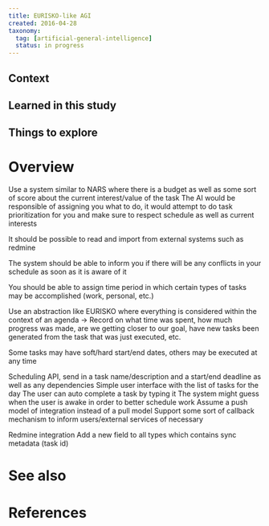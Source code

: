```yaml
---
title: EURISKO-like AGI
created: 2016-04-28
taxonomy:
  tag: [artificial-general-intelligence]
  status: in progress
---
```


## Context

## Learned in this study

## Things to explore

# Overview
Use a system similar to NARS where there is a budget as well as some sort of score about the current interest/value of the task
The AI would be responsible of assigning you what to do, it would attempt to do task prioritization for you and make sure to respect schedule as well as current interests

It should be possible to read and import from external systems such as redmine

The system should be able to inform you if there will be any conflicts in your schedule as soon as it is aware of it

You should be able to assign time period in which certain types of tasks may be accomplished (work, personal, etc.)

Use an abstraction like EURISKO where everything is considered within the context of an agenda -> Record on what time was spent, how much progress was made, are we getting closer to our goal, have new tasks been generated from the task that was just executed, etc.

Some tasks may have soft/hard start/end dates, others may be executed at any time

Scheduling API, send in a task name/description and a start/end deadline as well as any dependencies
Simple user interface with the list of tasks for the day
The user can auto complete a task by typing it
The system might guess when the user is awake in order to better schedule work
Assume a push model of integration instead of a pull model
Support some sort of callback mechanism to inform users/external services of necessary

Redmine integration
Add a new field to all types which contains sync metadata (task id)

# See also

# References
